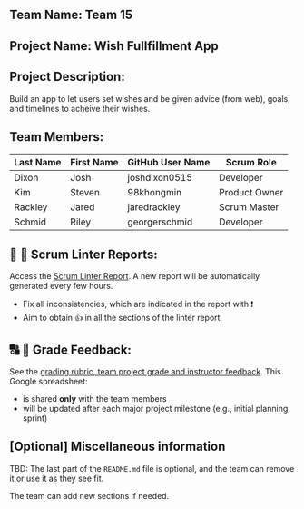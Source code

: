 ## Team Name: Team 15

## Project Name: Wish Fullfillment App

## Project Description:
Build an app to let users set wishes and be given advice (from web), goals, and timelines to acheive their wishes.

## Team Members:

Last Name       | First Name      | GitHub User Name     | Scrum Role
--------------- | --------------- | -------------------- | ---------------
Dixon           | Josh            | joshdixon0515        | Developer
Kim             | Steven          | 98khongmin           | Product Owner
Rackley         | Jared           | jaredrackley         | Scrum Master
Schmid          | Riley           | georgerschmid        | Developer

## :eyes: :memo: Scrum Linter Reports:
Access the [Scrum Linter Report](http://cs.boisestate.edu/~bdit/ScrumLinter/CS471F20ScrumLinterReports/CS471-F20-Team15_HRy5d84MpXEFc85EidbqSajY4X06QZ9XVPkkuco0/). A new report will be automatically generated every few hours.
- Fix all inconsistencies, which are indicated in the report with :heavy_exclamation_mark:
- Aim to obtain :thumbsup: in all the sections of the linter report

## :capital_abcd: :mega: Grade Feedback:
See the [grading rubric, team project grade and instructor feedback](https://docs.google.com/spreadsheets/d/1yMwdgYMPuGdkXCFaenNuZA6mph1G2Lv89b73LkeWrYA/edit?usp=sharing). This Google spreadsheet:
- is shared **only** with the team members
- will be updated after each major project milestone (e.g., initial planning, sprint)

## [Optional] Miscellaneous information
TBD: The last part of the `README.md` file is optional, and the team can remove it or use it as they see fit.

The team can add new sections if needed.
